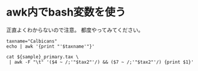 # awk内でbash変数を使う

正直よくわからないので注意。
都度やってみてください。

```
taxname="Calbicans"
echo | awk '{print "'$taxname'"}'
```

```
cat ${sample}_primary.tax \
 | awk -F "\t" '($4 ~ /;'"$tax2"'/) && ($7 ~ /;'"$tax2"'/) {print $1}' 
```